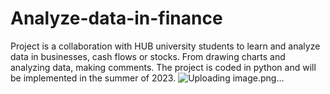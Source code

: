 # Analyze-data-in-finance
Project is a collaboration with HUB university students to learn and analyze data in businesses, cash flows or stocks. From drawing charts and analyzing data, making comments. The project is coded in python and will be implemented in the summer of 2023.
![Uploading image.png…]()
